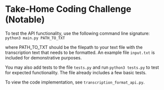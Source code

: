 # Take-Home Coding Challenge (Notable)

To test the API functionality, use the following command line signature:
```python3 main.py PATH_TO_TXT```

where PATH_TO_TXT should be the filepath to your text file with the transcription text that needs to be formatted. An example file ```input.txt``` is included for demonstrative purposes.

You may also add tests to the file ```tests.py``` and run ```python3 tests.py``` to test for expected functionality. The file already includes a few basic tests.

To view the code implementation, see ```transcription_format_api.py```.
